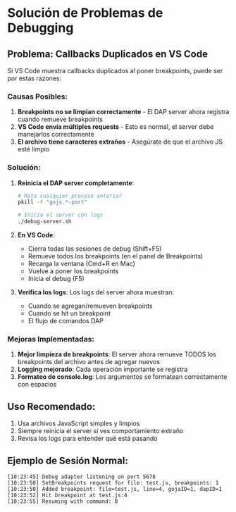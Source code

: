 # Solución de Problemas de Debugging

## Problema: Callbacks Duplicados en VS Code

Si VS Code muestra callbacks duplicados al poner breakpoints, puede ser por estas razones:

### Causas Posibles:

1. **Breakpoints no se limpian correctamente** - El DAP server ahora registra cuando remueve breakpoints
2. **VS Code envía múltiples requests** - Esto es normal, el server debe manejarlos correctamente
3. **El archivo tiene caracteres extraños** - Asegúrate de que el archivo JS esté limpio

### Solución:

1. **Reinicia el DAP server completamente**:
   ```bash
   # Mata cualquier proceso anterior
   pkill -f "gojs.*-port"
   
   # Inicia el server con logs
   ./debug-server.sh
   ```

2. **En VS Code**:
   - Cierra todas las sesiones de debug (Shift+F5)
   - Remueve todos los breakpoints (en el panel de Breakpoints)
   - Recarga la ventana (Cmd+R en Mac)
   - Vuelve a poner los breakpoints
   - Inicia el debug (F5)

3. **Verifica los logs**:
   Los logs del server ahora muestran:
   - Cuando se agregan/remueven breakpoints
   - Cuando se hit un breakpoint
   - El flujo de comandos DAP

### Mejoras Implementadas:

1. **Mejor limpieza de breakpoints**: El server ahora remueve TODOS los breakpoints del archivo antes de agregar nuevos
2. **Logging mejorado**: Cada operación importante se registra
3. **Formateo de console.log**: Los argumentos se formatean correctamente con espacios

## Uso Recomendado:

1. Usa archivos JavaScript simples y limpios
2. Siempre reinicia el server si ves comportamiento extraño
3. Revisa los logs para entender qué está pasando

## Ejemplo de Sesión Normal:

```
[10:23:45] Debug adapter listening on port 5678
[10:23:50] SetBreakpoints request for file: test.js, breakpoints: 1
[10:23:50] Added breakpoint: file=test.js, line=4, gojaID=1, dapID=1
[10:23:52] Hit breakpoint at test.js:4
[10:23:55] Resuming with command: 0
```